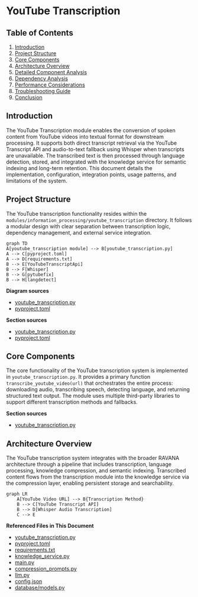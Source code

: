# YouTube Transcription



## Table of Contents
1. [Introduction](#introduction)
2. [Project Structure](#project-structure)
3. [Core Components](#core-components)
4. [Architecture Overview](#architecture-overview)
5. [Detailed Component Analysis](#detailed-component-analysis)
6. [Dependency Analysis](#dependency-analysis)
7. [Performance Considerations](#performance-considerations)
8. [Troubleshooting Guide](#troubleshooting-guide)
9. [Conclusion](#conclusion)

## Introduction
The YouTube Transcription module enables the conversion of spoken content from YouTube videos into textual format for downstream processing. It supports both direct transcript retrieval via the YouTube Transcript API and audio-to-text fallback using Whisper when transcripts are unavailable. The transcribed text is then processed through language detection, stored, and integrated with the knowledge service for semantic indexing and long-term retention. This document details the implementation, configuration, integration points, usage patterns, and limitations of the system.

## Project Structure
The YouTube transcription functionality resides within the `modules/information_processing/youtube_transcription` directory. It follows a modular design with clear separation between transcription logic, dependency management, and external service integration.

```mermaid
graph TD
A[youtube_transcription module] --> B[youtube_transcription.py]
A --> C[pyproject.toml]
A --> D[requirements.txt]
B --> E[YouTubeTranscriptApi]
B --> F[Whisper]
B --> G[pytubefix]
B --> H[langdetect]
```

**Diagram sources**
- [youtube_transcription.py](file://modules/information_processing/youtube_transcription/youtube_transcription.py)
- [pyproject.toml](file://modules/information_processing/youtube_transcription/pyproject.toml)

**Section sources**
- [youtube_transcription.py](file://modules/information_processing/youtube_transcription/youtube_transcription.py#L1-L60)
- [pyproject.toml](file://modules/information_processing/youtube_transcription/pyproject.toml#L1-L15)

## Core Components
The core functionality of the YouTube transcription system is implemented in `youtube_transcription.py`. It provides a primary function `transcribe_youtube_video(url)` that orchestrates the entire process: downloading audio, transcribing speech, detecting language, and returning structured text output. The module uses multiple third-party libraries to support different transcription methods and fallbacks.

**Section sources**
- [youtube_transcription.py](file://modules/information_processing/youtube_transcription/youtube_transcription.py#L1-L60)

## Architecture Overview
The YouTube transcription system integrates with the broader RAVANA architecture through a pipeline that includes transcription, language processing, knowledge compression, and semantic indexing. Transcribed content flows from the transcription module into the knowledge service via the compression layer, enabling persistent storage and searchability.

```mermaid
graph LR
    A[YouTube Video URL] --> B{Transcription Method}
    B --> C[YouTube Transcript API]
    B --> D[Whisper Audio Transcription]
    C --> E
```

**Referenced Files in This Document**   
- [youtube_transcription.py](file://modules/information_processing/youtube_transcription/youtube_transcription.py)
- [pyproject.toml](file://modules/information_processing/youtube_transcription/pyproject.toml)
- [requirements.txt](file://modules/information_processing/youtube_transcription/requirements.txt)
- [knowledge_service.py](file://services/knowledge_service.py)
- [main.py](file://modules/knowledge_compression/main.py)
- [compression_prompts.py](file://modules/knowledge_compression/compression_prompts.py)
- [llm.py](file://core/llm.py)
- [config.json](file://core/config.json)
- [database/models.py](file://database/models.py)
